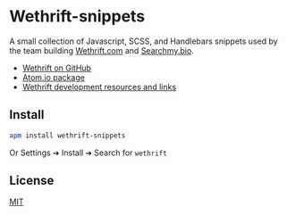 # Wethrift-snippets
A small collection of Javascript, SCSS, and Handlebars snippets used by the team building [Wethrift.com](https://www.wethrift.com) and [Searchmy.bio](https://www.searchmy.bio).

- [Wethrift on GitHub](https://github.com/wethrift)
- [Atom.io package](https://atom.io/packages/wethrift-snippets)
- [Wethrift development resources and links](https://wethrift.github.io/)


## Install
```bash
apm install wethrift-snippets
```

Or Settings ➔ Install ➔ Search for `wethrift`

## License
[MIT](LICENSE.md)
